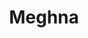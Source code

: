 ---
title: "Meghna"
description: "Business Theme"
image_webp: images/templates/meghna.webp
image: images/templates/meghna.jpg
link: "https://meghna.tristangoetz.me"

---